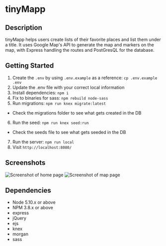 # tinyMapp

## Description
tinyMapp helps users create lists of their favorite places and list them under a title. It uses Google Map's API to generate the map and markers on the map, with Express handling the routes and PostGresQL for the database.

## Getting Started

1. Create the `.env` by using `.env.example` as a reference: `cp .env.example .env`
2. Update the .env file with your correct local information
3. Install dependencies: `npm i`
4. Fix to binaries for sass: `npm rebuild node-sass`
5. Run migrations: `npm run knex migrate:latest`
  - Check the migrations folder to see what gets created in the DB
6. Run the seed: `npm run knex seed:run`
  - Check the seeds file to see what gets seeded in the DB
7. Run the server: `npm run local`
8. Visit `http://localhost:8080/`

## Screenshots
![Screenshot of home page](https://github.com/sanjanadesai27/midterm/blob/master/public/screenshots/homepage.png)
![Screenshot of map page](https://github.com/sanjanadesai27/midterm/blob/master/public/screenshots/mappage.png)

## Dependencies

- Node 5.10.x or above
- NPM 3.8.x or above
- express
- jQuery
- ejs
- knex
- morgan
- sass
